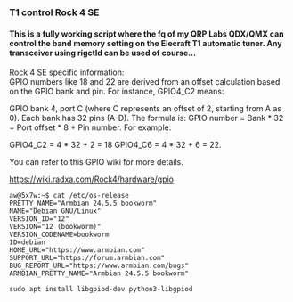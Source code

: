 ### T1 control Rock 4 SE  
#### This is a fully working script where the fq of my QRP Labs QDX/QMX can control the band memory setting on the Elecraft T1 automatic tuner. Any transceiver using rigctld can be used of course...


Rock 4 SE specific information:  
GPIO numbers like 18 and 22 are derived from an offset calculation based on the GPIO bank and pin. For instance, GPIO4_C2 means:  

GPIO bank 4, port C (where C represents an offset of 2, starting from A as 0).
Each bank has 32 pins (A-D).
The formula is: GPIO number = Bank * 32 + Port offset * 8 + Pin number.
For example:

GPIO4_C2 = 4 * 32 + 2 = 18
GPIO4_C6 = 4 * 32 + 6 = 22.

You can refer to this GPIO wiki for more details.


https://wiki.radxa.com/Rock4/hardware/gpio

```
aw@5x7w:~$ cat /etc/os-release
PRETTY_NAME="Armbian 24.5.5 bookworm"
NAME="Debian GNU/Linux"
VERSION_ID="12"
VERSION="12 (bookworm)"
VERSION_CODENAME=bookworm
ID=debian
HOME_URL="https://www.armbian.com"
SUPPORT_URL="https://forum.armbian.com"
BUG_REPORT_URL="https://www.armbian.com/bugs"
ARMBIAN_PRETTY_NAME="Armbian 24.5.5 bookworm"
```

```sudo apt install libgpiod-dev python3-libgpiod```  

